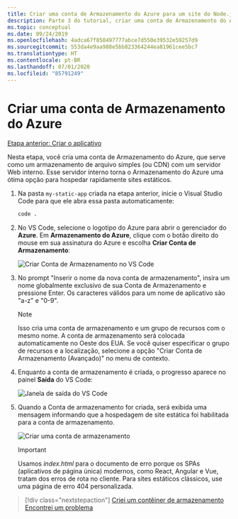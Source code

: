 ```yaml
---
title: Criar uma conta de Armazenamento do Azure para um site do Node.js estático usando o Visual Studio Code
description: Parte 3 do tutorial, criar uma conta de Armazenamento do Azure
ms.topic: conceptual
ms.date: 09/24/2019
ms.openlocfilehash: 4adca67f850497777abce7d550e39532e59257d9
ms.sourcegitcommit: 553da4e9aa988e5bb823364244ea81961cee5bc7
ms.translationtype: HT
ms.contentlocale: pt-BR
ms.lasthandoff: 07/01/2020
ms.locfileid: "85791249"
---
```

# <a name="create-an-azure-storage-account"></a>Criar uma conta de Armazenamento do Azure

[Etapa anterior: Criar o aplicativo](tutorial-vscode-static-website-node-02.md)

Nesta etapa, você cria uma conta de Armazenamento do Azure, que serve como um armazenamento de arquivo simples (ou CDN) com um servidor Web interno. Esse servidor interno torna o Armazenamento do Azure uma ótima opção para hospedar rapidamente sites estáticos.

1. Na pasta `my-static-app` criada na etapa anterior, inicie o Visual Studio Code para que ele abra essa pasta automaticamente:

    ```bash
    code .
    ```

1. No VS Code, selecione o logotipo do Azure para abrir o gerenciador do **Azure**. Em **Armazenamento do Azure**, clique com o botão direito do mouse em sua assinatura do Azure e escolha **Criar Conta de Armazenamento**:

    ![Criar Conta de Armazenamento no VS Code](media/static-website/create-storage-account.png)

1. No prompt "Inserir o nome da nova conta de armazenamento", insira um nome globalmente exclusivo de sua Conta de Armazenamento e pressione Enter. Os caracteres válidos para um nome de aplicativo são "a-z" e "0-9".

    > [!NOTE]
    > Isso cria uma conta de armazenamento e um grupo de recursos com o mesmo nome. A conta de armazenamento será colocada automaticamente no Oeste dos EUA. Se você quiser especificar o grupo de recursos e a localização, selecione a opção "Criar Conta de Armazenamento (Avançado)" no menu de contexto.

1. Enquanto a conta de armazenamento é criada, o progresso aparece no painel **Saída** do VS Code:

    ![Janela de saída do VS Code ](media/static-website/output-storage.png)

1. Quando a Conta de armazenamento for criada, será exibida uma mensagem informando que a hospedagem de site estática foi habilitada para a conta de armazenamento.

    ![Criar uma conta de armazenamento](media/static-website/static-website-enabled-notification.png)

    > [!IMPORTANT]
    > Usamos *index.html* para o documento de erro porque os SPAs (aplicativos de página única) modernos, como React, Angular e Vue, tratam dos erros de rota no cliente. Para sites estáticos clássicos, use uma página de erro 404 personalizada.

> [!div class="nextstepaction"]
> [Criei um contêiner de armazenamento](tutorial-vscode-static-website-node-04.md) [Encontrei um problema](https://www.research.net/r/PWZWZ52?tutorial=node-deployment-staticwebsite&step=create-storage)
